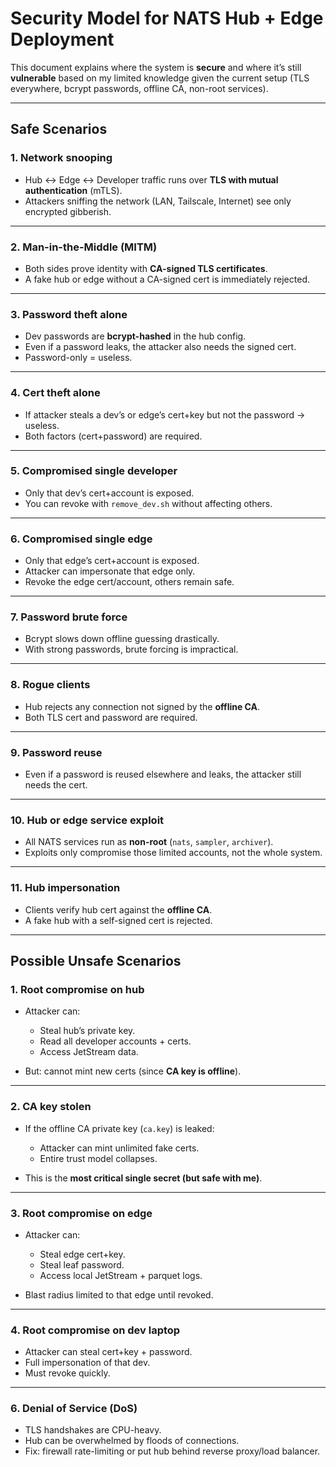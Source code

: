 # Security Model for NATS Hub + Edge Deployment

This document explains where the system is **secure** and where it’s still **vulnerable** based on my limited knowledge  given the current setup (TLS everywhere, bcrypt passwords, offline CA, non-root services).

---

##  Safe Scenarios

### 1. **Network snooping**

* Hub ↔ Edge ↔ Developer traffic runs over **TLS with mutual authentication** (mTLS).
* Attackers sniffing the network (LAN, Tailscale, Internet) see only encrypted gibberish.

---

### 2. **Man-in-the-Middle (MITM)**

* Both sides prove identity with **CA-signed TLS certificates**.
* A fake hub or edge without a CA-signed cert is immediately rejected.

---

### 3. **Password theft alone**

* Dev passwords are **bcrypt-hashed** in the hub config.
* Even if a password leaks, the attacker also needs the signed cert.
* Password-only = useless.

---

### 4. **Cert theft alone**

* If attacker steals a dev’s or edge’s cert+key but not the password → useless.
* Both factors (cert+password) are required.

---

### 5. **Compromised single developer**

* Only that dev’s cert+account is exposed.
* You can revoke with `remove_dev.sh` without affecting others.

---

### 6. **Compromised single edge**

* Only that edge’s cert+account is exposed.
* Attacker can impersonate that edge only.
* Revoke the edge cert/account, others remain safe.

---

### 7. **Password brute force**

* Bcrypt slows down offline guessing drastically.
* With strong passwords, brute forcing is impractical.

---

### 8. **Rogue clients**

* Hub rejects any connection not signed by the **offline CA**.
* Both TLS cert and password are required.

---

### 9. **Password reuse**

* Even if a password is reused elsewhere and leaks, the attacker still needs the cert.

---

### 10. **Hub or edge service exploit**

* All NATS services run as **non-root** (`nats`, `sampler`, `archiver`).
* Exploits only compromise those limited accounts, not the whole system.

---

### 11. **Hub impersonation**

* Clients verify hub cert against the **offline CA**.
* A fake hub with a self-signed cert is rejected.

---

## Possible Unsafe  Scenarios

### 1. **Root compromise on hub**

* Attacker can:

  * Steal hub’s private key.
  * Read all developer accounts + certs.
  * Access JetStream data.
  
* But: cannot mint new certs (since **CA key is offline**).

---

### 2. **CA key stolen**

* If the offline CA private key (`ca.key`) is leaked:

  * Attacker can mint unlimited fake certs.
  * Entire trust model collapses.
  
* This is the **most critical single secret (but safe with me)**.

---

### 3. **Root compromise on edge**

* Attacker can:

  * Steal edge cert+key.
  * Steal leaf password.
  * Access local JetStream + parquet logs.
* Blast radius limited to that edge until revoked.

---

### 4. **Root compromise on dev laptop**

* Attacker can steal cert+key + password.
* Full impersonation of that dev.
* Must revoke quickly.

---

### 6. **Denial of Service (DoS)**

* TLS handshakes are CPU-heavy.
* Hub can be overwhelmed by floods of connections.
* Fix: firewall rate-limiting or put hub behind reverse proxy/load balancer.

